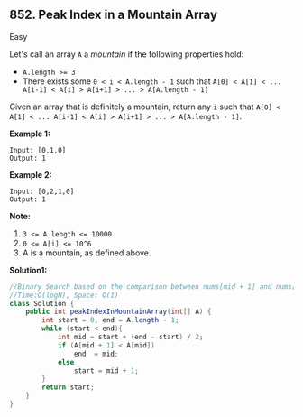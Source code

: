 ## 852. Peak Index in a Mountain Array

Easy

Let's call an array `A` a *mountain* if the following properties hold:

- `A.length >= 3`
- There exists some `0 < i < A.length - 1` such that `A[0] < A[1] < ... A[i-1] < A[i] > A[i+1] > ... > A[A.length - 1]`

Given an array that is definitely a mountain, return any `i` such that `A[0] < A[1] < ... A[i-1] < A[i] > A[i+1] > ... > A[A.length - 1]`.

**Example 1:**

```
Input: [0,1,0]
Output: 1
```

**Example 2:**

```
Input: [0,2,1,0]
Output: 1
```

**Note:**

1. `3 <= A.length <= 10000`
2. `0 <= A[i] <= 10^6`
3. A is a mountain, as defined above.

**Solution1:**

```java
//Binary Search based on the comparison between nums[mid + 1] and nums[mid];
//Time:O(logN), Space: O(1)
class Solution {
    public int peakIndexInMountainArray(int[] A) {
        int start = 0, end = A.length - 1;
        while (start < end){
            int mid = start + (end - start) / 2;
            if (A[mid + 1] < A[mid])
                end  = mid;
            else
                start = mid + 1;
        }
        return start;
    }
}
```
